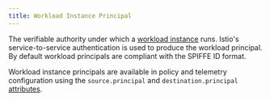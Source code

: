 ```yaml
---
title: Workload Instance Principal
---
```

The verifiable authority under which a [workload instance](#workload-instance) runs.
Istio's service-to-service authentication is used to produce the workload principal.
By default workload principals are compliant with the SPIFFE ID format.

Workload instance principals are available in policy and telemetry configuration
using the `source.principal` and `destination.principal` [attributes](#attribute).
